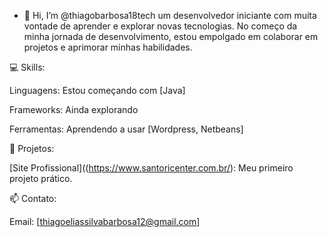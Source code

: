 - 👋 Hi, I’m @thiagobarbosa18tech
um desenvolvedor iniciante com muita vontade de aprender e explorar novas tecnologias. No começo da minha jornada de desenvolvimento, estou empolgado em colaborar em projetos e aprimorar minhas habilidades.

💻 Skills:

Linguagens: Estou começando com [Java]

Frameworks: Ainda explorando

Ferramentas: Aprendendo a usar [Wordpress, Netbeans]

🚀 Projetos:

[Site Profissional]((https://www.santoricenter.com.br/): Meu primeiro projeto prático.


📫 Contato:

Email: [thiagoeliassilvabarbosa12@gmail.com]

<!---
thiagobarbosa18tech/thiagobarbosa18tech is a ✨ special ✨ repository because its `README.md` (this file) appears on your GitHub profile.
You can click the Preview link to take a look at your changes.
--->
